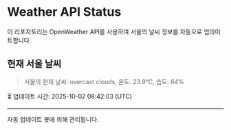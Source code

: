 
# Weather API Status

이 리포지토리는 OpenWeather API를 사용하여 서울의 날씨 정보를 자동으로 업데이트합니다.

## 현재 서울 날씨
> 서울의 현재 날씨: overcast clouds, 온도: 23.9°C, 습도: 64%

⏳ 업데이트 시간: 2025-10-02 08:42:03 (UTC)

---
자동 업데이트 봇에 의해 관리됩니다.
